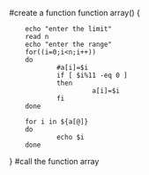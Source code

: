#create a function
function array()
{

        echo "enter the limit"
        read n
        echo "enter the range"
        for((i=0;i<n;i++))
        do
                #a[i]=$i
                if [ $i%11 -eq 0 ]
                then
                         a[i]=$i
                fi
        done

        for i in ${a[@]}
        do
                echo $i
        done

}
#call the function
array

